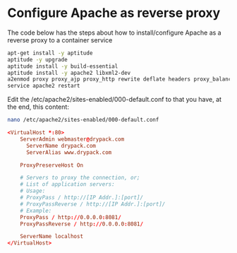 # Configure Apache as reverse proxy #

The code below has the steps about how to install/configure Apache as a reverse proxy to a container service 

```sh
apt-get install -y aptitude
aptitude -y upgrade
aptitude install -y build-essential
aptitude install -y apache2 libxml2-dev
a2enmod proxy proxy_ajp proxy_http rewrite deflate headers proxy_balancer proxy_connect proxy_html
service apache2 restart
```
Edit the  /etc/apache2/sites-enabled/000-default.conf  to that you have, at the end, this content:

```sh
nano /etc/apache2/sites-enabled/000-default.conf
```

```conf
<VirtualHost *:80>
    ServerAdmin webmaster@drypack.com
	  ServerName drypack.com
	  ServerAlias www.drypack.com

    ProxyPreserveHost On

    # Servers to proxy the connection, or;
    # List of application servers:
    # Usage:
    # ProxyPass / http://[IP Addr.]:[port]/
    # ProxyPassReverse / http://[IP Addr.]:[port]/
    # Example:
    ProxyPass / http://0.0.0.0:8081/
    ProxyPassReverse / http://0.0.0.0:8081/

    ServerName localhost
</VirtualHost>
```

